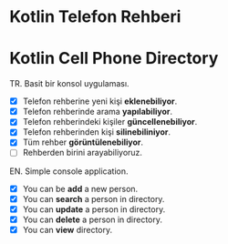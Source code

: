 # Kotlin Telefon Rehberi
# Kotlin Cell Phone Directory

TR.
Basit bir konsol uygulaması.
- [x] Telefon rehberine yeni kişi **eklenebiliyor**.
- [x] Telefon rehberinde arama **yapılabiliyor**.
- [x] Telefon rehberindeki kişiler **güncellenebiliyor**.
- [x] Telefon rehberinden kişi **silinebiliniyor**.
- [x] Tüm rehber **görüntülenebiliyor**.
- [ ] Rehberden birini arayabiliyoruz.

EN.
Simple console application.
- [x] You can be **add** a new person.
- [x] You can **search** a person in directory.
- [x] You can **update** a person in directory.
- [x] You can **delete** a person in directory.
- [x] You can **view** directory.
